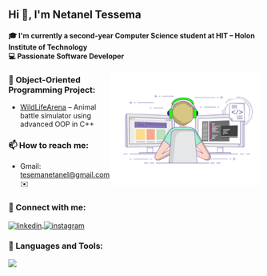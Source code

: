 
<h2 align="left">Hi 👋, I'm Netanel Tessema</h2>
<h4 align="left">
🎓 I'm currently a second-year Computer Science student at HIT – Holon Institute of Technology<br>
💻 Passionate Software Developer
</h4>

<img align="right" alt="student learning" width="300" src="https://raw.githubusercontent.com/devSouvik/devSouvik/master/gif3.gif" />



### 🔹 Object-Oriented Programming Project:
- [WildLifeArena](https://github.com/Netanel-Tessema/WildLifeArena) – Animal battle simulator using advanced OOP in C++



### 📫 How to reach me:
- Gmail: [tesemanetanel@gmail.com](mailto:tesemanetanel@gmail.com) ✉️



### 🤝 Connect with me:
<p align="left">
  <a href="https://www.linkedin.com/in/netanel-tessema-4abaaa277" target="blank">
    <img align="center" src="https://cdn.jsdelivr.net/gh/devicons/devicon/icons/linkedin/linkedin-original.svg" alt="linkedin" height="30" width="30" />
  </a>
  <a href="https://www.instagram.com/nati_new_/" target="blank">
    <img align="center" src="https://raw.githubusercontent.com/gauravghongde/social-icons/master/SVG/Color/Instagram.svg" alt="instagram" height="30" width="30" />
  </a>
</p>



### 🧰 Languages and Tools:
<p align="left">
  <img src="https://skillicons.dev/icons?i=python,java,cpp,c,html,css" />
</p>
